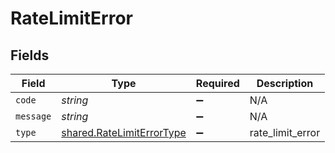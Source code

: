 # RateLimitError


## Fields

| Field                                                                         | Type                                                                          | Required                                                                      | Description                                                                   |
| ----------------------------------------------------------------------------- | ----------------------------------------------------------------------------- | ----------------------------------------------------------------------------- | ----------------------------------------------------------------------------- |
| `code`                                                                        | *string*                                                                      | :heavy_minus_sign:                                                            | N/A                                                                           |
| `message`                                                                     | *string*                                                                      | :heavy_minus_sign:                                                            | N/A                                                                           |
| `type`                                                                        | [shared.RateLimitErrorType](../../../sdk/models/shared/ratelimiterrortype.md) | :heavy_minus_sign:                                                            | rate_limit_error                                                              |